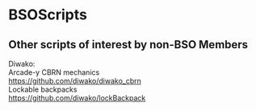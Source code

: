 # BSOScripts


## Other scripts of interest by non-BSO Members  

Diwako:  
Arcade-y CBRN mechanics  
https://github.com/diwako/diwako_cbrn  
Lockable backpacks  
https://github.com/diwako/lockBackpack  
